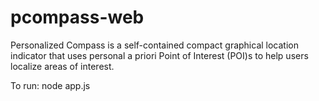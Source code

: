 # pcompass-web

Personalized Compass is a self-contained compact graphical location indicator that uses personal a priori Point of Interest (POI)s to help users localize areas of interest.

To run:
node app.js